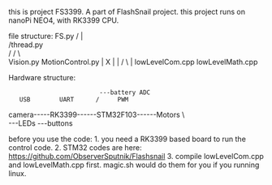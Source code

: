 this is project FS3399. A part of FlashSnail project.
this project runs on nanoPi NEO4, with RK3399 CPU.

file structure:
			    FS.py
			  /   |   \
			 /thread.py\
		    /   /   \   \
	     Vision.py  MotionControl.py
	          |   X  |
	          |  / \ |
  lowLevelCom.cpp   lowLevelMath.cpp
  
  
Hardware structure:

							 ---battery ADC
	   USB		  UART		/     PWM
camera-----RK3399------STM32F103------Motors
			 \				\
			  ---LEDs	     ---buttons
							 
							 
before you use the code:
	1. you need a RK3399 based board to run the control code.
	2. STM32 codes are here: https://github.com/ObserverSputnik/Flashsnail
	3. compile lowLevelCom.cpp and lowLevelMath.cpp first. magic.sh would do them for you if you running linux.
  


